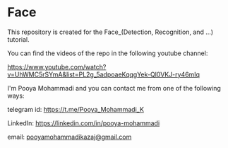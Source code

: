 # Face

This repository is created for the Face_(Detection, Recognition, and ...) tutorial.

You can find the videos of the repo in the following youtube channel:

https://www.youtube.com/watch?v=UhWMC5rSYmA&list=PL2g_5adpoaeKqqgYek-Ql0VKJ-ry46mIq

I'm Pooya Mohammadi and you can contact me from one of the following ways:

telegram id: https://t.me/Pooya_Mohammadi_K

LinkedIn: https://linkedin.com/in/pooya-mohammadi

email: pooyamohammadikazaj@gmail.com
